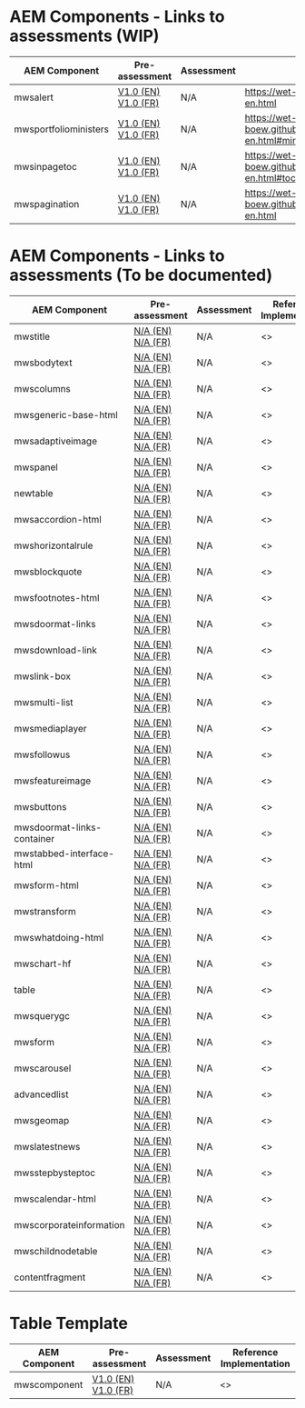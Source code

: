 # AEM Components - Links to assessments (WIP)

| AEM Component | Pre-assessment | Assessment  | Reference Implementation |
| ------------- | ------------- | ------------- | ------------- |
| mwsalert  | <a href="https://servicecanada.github.io/aem-wet-reference/aem-package/content/alerts/a11y-1-en.html">V1.0 (EN)</a><br><a href="https://servicecanada.github.io/aem-wet-reference/aem-package/content/alerts/a11y-1-fr.html">V1.0 (FR) | N/A  | <https://wet-boew.github.io/GCWeb/common/alert/alerts-en.html> |
| mwsportfolioministers  | <a href="https://servicecanada.github.io/aem-wet-reference/aem-package/content/portfolioministers/a11y-1-en.html">V1.0 (EN)</a><br><a href="https://servicecanada.github.io/aem-wet-reference/aem-package/content/portfolioministers/a11y-1-fr.html">V1.0 (FR)  | N/A  |<https://wet-boew.github.io/GCWeb/components/components-en.html#min-port>  |
| mwsinpagetoc  | <a href="https://servicecanada.github.io/aem-wet-reference/aem-package/content/tableofcontent/a11y-1-en.html">V1.0 (EN)</a><br><a href="https://servicecanada.github.io/aem-wet-reference/aem-package/content/tableofcontent/a11y-1-fr.html">V1.0 (FR)  | N/A  |<https://wet-boew.github.io/GCWeb/components/components-en.html#toc>  |
| mwspagination  | <a href="https://servicecanada.github.io/aem-wet-reference/aem-package/content/pagination/a11y-1-en.html">V1.0 (EN)</a><br><a href="https://servicecanada.github.io/aem-wet-reference/aem-package/content/pagination/a11y-1-fr.html">V1.0 (FR)  | N/A  |<https://wet-boew.github.io/GCWeb/templates/advancedservice/index-en.html>  |

# AEM Components - Links to assessments (To be documented)
| AEM Component | Pre-assessment | Assessment  | Reference Implementation |
| ------------- | ------------- | ------------- | ------------- |
| mwstitle  | <a href="https://servicecanada.github.io/aem-wet-reference/aem-package/content/***/a11y-1-en.html">N/A (EN)</a><br><a href="https://servicecanada.github.io/aem-wet-reference/aem-package/content/***/a11y-1-fr.html">N/A (FR)  | N/A  |<>  |
| mwsbodytext  | <a href="https://servicecanada.github.io/aem-wet-reference/aem-package/content/***/a11y-1-en.html">N/A (EN)</a><br><a href="https://servicecanada.github.io/aem-wet-reference/aem-package/content/***/a11y-1-fr.html">N/A (FR)  | N/A  |<>  |
| mwscolumns  | <a href="https://servicecanada.github.io/aem-wet-reference/aem-package/content/***/a11y-1-en.html">N/A (EN)</a><br><a href="https://servicecanada.github.io/aem-wet-reference/aem-package/content/***/a11y-1-fr.html">N/A (FR)  | N/A  |<>  |
| mwsgeneric-base-html  | <a href="https://servicecanada.github.io/aem-wet-reference/aem-package/content/***/a11y-1-en.html">N/A (EN)</a><br><a href="https://servicecanada.github.io/aem-wet-reference/aem-package/content/***/a11y-1-fr.html">N/A (FR)  | N/A  |<>  |
| mwsadaptiveimage  | <a href="https://servicecanada.github.io/aem-wet-reference/aem-package/content/***/a11y-1-en.html">N/A (EN)</a><br><a href="https://servicecanada.github.io/aem-wet-reference/aem-package/content/***/a11y-1-fr.html">N/A (FR)  | N/A  |<>  |
| mwspanel  | <a href="https://servicecanada.github.io/aem-wet-reference/aem-package/content/***/a11y-1-en.html">N/A (EN)</a><br><a href="https://servicecanada.github.io/aem-wet-reference/aem-package/content/***/a11y-1-fr.html">N/A (FR)  | N/A  |<>  |
| newtable  | <a href="https://servicecanada.github.io/aem-wet-reference/aem-package/content/***/a11y-1-en.html">N/A (EN)</a><br><a href="https://servicecanada.github.io/aem-wet-reference/aem-package/content/***/a11y-1-fr.html">N/A (FR)  | N/A  |<>  |
| mwsaccordion-html  | <a href="https://servicecanada.github.io/aem-wet-reference/aem-package/content/***/a11y-1-en.html">N/A (EN)</a><br><a href="https://servicecanada.github.io/aem-wet-reference/aem-package/content/***/a11y-1-fr.html">N/A (FR)  | N/A  |<>  |
| mwshorizontalrule  | <a href="https://servicecanada.github.io/aem-wet-reference/aem-package/content/***/a11y-1-en.html">N/A (EN)</a><br><a href="https://servicecanada.github.io/aem-wet-reference/aem-package/content/***/a11y-1-fr.html">N/A (FR)  | N/A  |<>  |
| mwsblockquote  | <a href="https://servicecanada.github.io/aem-wet-reference/aem-package/content/***/a11y-1-en.html">N/A (EN)</a><br><a href="https://servicecanada.github.io/aem-wet-reference/aem-package/content/***/a11y-1-fr.html">N/A (FR)  | N/A  |<>  |
| mwsfootnotes-html  | <a href="https://servicecanada.github.io/aem-wet-reference/aem-package/content/***/a11y-1-en.html">N/A (EN)</a><br><a href="https://servicecanada.github.io/aem-wet-reference/aem-package/content/***/a11y-1-fr.html">N/A (FR)  | N/A  |<>  |
| mwsdoormat-links  | <a href="https://servicecanada.github.io/aem-wet-reference/aem-package/content/***/a11y-1-en.html">N/A (EN)</a><br><a href="https://servicecanada.github.io/aem-wet-reference/aem-package/content/***/a11y-1-fr.html">N/A (FR)  | N/A  |<>  |
| mwsdownload-link  | <a href="https://servicecanada.github.io/aem-wet-reference/aem-package/content/***/a11y-1-en.html">N/A (EN)</a><br><a href="https://servicecanada.github.io/aem-wet-reference/aem-package/content/***/a11y-1-fr.html">N/A (FR)  | N/A  |<>  |
| mwslink-box  | <a href="https://servicecanada.github.io/aem-wet-reference/aem-package/content/***/a11y-1-en.html">N/A (EN)</a><br><a href="https://servicecanada.github.io/aem-wet-reference/aem-package/content/***/a11y-1-fr.html">N/A (FR)  | N/A  |<>  |
| mwsmulti-list  | <a href="https://servicecanada.github.io/aem-wet-reference/aem-package/content/***/a11y-1-en.html">N/A (EN)</a><br><a href="https://servicecanada.github.io/aem-wet-reference/aem-package/content/***/a11y-1-fr.html">N/A (FR)  | N/A  |<>  |
| mwsmediaplayer  | <a href="https://servicecanada.github.io/aem-wet-reference/aem-package/content/***/a11y-1-en.html">N/A (EN)</a><br><a href="https://servicecanada.github.io/aem-wet-reference/aem-package/content/***/a11y-1-fr.html">N/A (FR)  | N/A  |<>  |
| mwsfollowus  | <a href="https://servicecanada.github.io/aem-wet-reference/aem-package/content/***/a11y-1-en.html">N/A (EN)</a><br><a href="https://servicecanada.github.io/aem-wet-reference/aem-package/content/***/a11y-1-fr.html">N/A (FR)  | N/A  |<>  |
| mwsfeatureimage  | <a href="https://servicecanada.github.io/aem-wet-reference/aem-package/content/***/a11y-1-en.html">N/A (EN)</a><br><a href="https://servicecanada.github.io/aem-wet-reference/aem-package/content/***/a11y-1-fr.html">N/A (FR)  | N/A  |<>  |
| mwsbuttons  | <a href="https://servicecanada.github.io/aem-wet-reference/aem-package/content/***/a11y-1-en.html">N/A (EN)</a><br><a href="https://servicecanada.github.io/aem-wet-reference/aem-package/content/***/a11y-1-fr.html">N/A (FR)  | N/A  |<>  |
| mwsdoormat-links-container  | <a href="https://servicecanada.github.io/aem-wet-reference/aem-package/content/***/a11y-1-en.html">N/A (EN)</a><br><a href="https://servicecanada.github.io/aem-wet-reference/aem-package/content/***/a11y-1-fr.html">N/A (FR)  | N/A  |<>  |
| mwstabbed-interface-html  | <a href="https://servicecanada.github.io/aem-wet-reference/aem-package/content/***/a11y-1-en.html">N/A (EN)</a><br><a href="https://servicecanada.github.io/aem-wet-reference/aem-package/content/***/a11y-1-fr.html">N/A (FR)  | N/A  |<>  |
| mwsform-html  | <a href="https://servicecanada.github.io/aem-wet-reference/aem-package/content/***/a11y-1-en.html">N/A (EN)</a><br><a href="https://servicecanada.github.io/aem-wet-reference/aem-package/content/***/a11y-1-fr.html">N/A (FR)  | N/A  |<>  |
| mwstransform  | <a href="https://servicecanada.github.io/aem-wet-reference/aem-package/content/***/a11y-1-en.html">N/A (EN)</a><br><a href="https://servicecanada.github.io/aem-wet-reference/aem-package/content/***/a11y-1-fr.html">N/A (FR)  | N/A  |<>  |
| mwswhatdoing-html  | <a href="https://servicecanada.github.io/aem-wet-reference/aem-package/content/***/a11y-1-en.html">N/A (EN)</a><br><a href="https://servicecanada.github.io/aem-wet-reference/aem-package/content/***/a11y-1-fr.html">N/A (FR)  | N/A  |<>  |
| mwschart-hf  | <a href="https://servicecanada.github.io/aem-wet-reference/aem-package/content/***/a11y-1-en.html">N/A (EN)</a><br><a href="https://servicecanada.github.io/aem-wet-reference/aem-package/content/***/a11y-1-fr.html">N/A (FR)  | N/A  |<>  |
| table  | <a href="https://servicecanada.github.io/aem-wet-reference/aem-package/content/***/a11y-1-en.html">N/A (EN)</a><br><a href="https://servicecanada.github.io/aem-wet-reference/aem-package/content/***/a11y-1-fr.html">N/A (FR)  | N/A  |<>  |
| mwsquerygc  | <a href="https://servicecanada.github.io/aem-wet-reference/aem-package/content/***/a11y-1-en.html">N/A (EN)</a><br><a href="https://servicecanada.github.io/aem-wet-reference/aem-package/content/***/a11y-1-fr.html">N/A (FR)  | N/A  |<>  |
| mwsform  | <a href="https://servicecanada.github.io/aem-wet-reference/aem-package/content/***/a11y-1-en.html">N/A (EN)</a><br><a href="https://servicecanada.github.io/aem-wet-reference/aem-package/content/***/a11y-1-fr.html">N/A (FR)  | N/A  |<>  |
| mwscarousel  | <a href="https://servicecanada.github.io/aem-wet-reference/aem-package/content/***/a11y-1-en.html">N/A (EN)</a><br><a href="https://servicecanada.github.io/aem-wet-reference/aem-package/content/***/a11y-1-fr.html">N/A (FR)  | N/A  |<>  |
| advancedlist  | <a href="https://servicecanada.github.io/aem-wet-reference/aem-package/content/***/a11y-1-en.html">N/A (EN)</a><br><a href="https://servicecanada.github.io/aem-wet-reference/aem-package/content/***/a11y-1-fr.html">N/A (FR)  | N/A  |<>  |
| mwsgeomap  | <a href="https://servicecanada.github.io/aem-wet-reference/aem-package/content/***/a11y-1-en.html">N/A (EN)</a><br><a href="https://servicecanada.github.io/aem-wet-reference/aem-package/content/***/a11y-1-fr.html">N/A (FR)  | N/A  |<>  |
| mwslatestnews  | <a href="https://servicecanada.github.io/aem-wet-reference/aem-package/content/***/a11y-1-en.html">N/A (EN)</a><br><a href="https://servicecanada.github.io/aem-wet-reference/aem-package/content/***/a11y-1-fr.html">N/A (FR)  | N/A  |<>  |
| mwsstepbysteptoc  | <a href="https://servicecanada.github.io/aem-wet-reference/aem-package/content/***/a11y-1-en.html">N/A (EN)</a><br><a href="https://servicecanada.github.io/aem-wet-reference/aem-package/content/***/a11y-1-fr.html">N/A (FR)  | N/A  |<>  |
| mwscalendar-html  | <a href="https://servicecanada.github.io/aem-wet-reference/aem-package/content/***/a11y-1-en.html">N/A (EN)</a><br><a href="https://servicecanada.github.io/aem-wet-reference/aem-package/content/***/a11y-1-fr.html">N/A (FR)  | N/A  |<>  |
| mwscorporateinformation  | <a href="https://servicecanada.github.io/aem-wet-reference/aem-package/content/***/a11y-1-en.html">N/A (EN)</a><br><a href="https://servicecanada.github.io/aem-wet-reference/aem-package/content/***/a11y-1-fr.html">N/A (FR)  | N/A  |<>  |
| mwschildnodetable  | <a href="https://servicecanada.github.io/aem-wet-reference/aem-package/content/***/a11y-1-en.html">N/A (EN)</a><br><a href="https://servicecanada.github.io/aem-wet-reference/aem-package/content/***/a11y-1-fr.html">N/A (FR)  | N/A  |<>  |
| contentfragment  | <a href="https://servicecanada.github.io/aem-wet-reference/aem-package/content/***/a11y-1-en.html">N/A (EN)</a><br><a href="https://servicecanada.github.io/aem-wet-reference/aem-package/content/***/a11y-1-fr.html">N/A (FR)  | N/A  |<>  |


# Table Template
| AEM Component | Pre-assessment | Assessment  | Reference Implementation |
| ------------- | ------------- | ------------- | ------------- |
| mwscomponent  | <a href="https://servicecanada.github.io/aem-wet-reference/aem-package/content/***/a11y-1-en.html">V1.0 (EN)</a><br><a href="https://servicecanada.github.io/aem-wet-reference/aem-package/content/***/a11y-1-fr.html">V1.0 (FR)  | N/A  |<>  |
